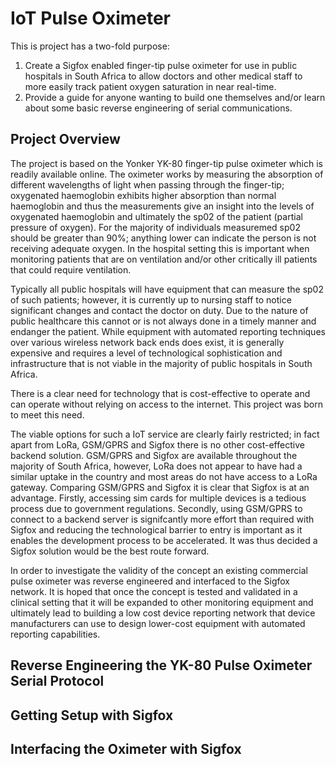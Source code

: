# IoT Pulse Oximeter
This is project has a two-fold purpose:
1) Create a Sigfox enabled finger-tip pulse oximeter for use in public hospitals in South Africa to allow doctors and other medical staff to more easily track patient oxygen saturation in near real-time.
2) Provide a guide for anyone wanting to build one themselves and/or learn about some basic reverse engineering of serial communications.

## Project Overview
The project is based on the Yonker YK-80 finger-tip pulse oximeter which is readily available online. The oximeter works by measuring the absorption of different wavelengths of light when passing through the finger-tip; oxygenated haemoglobin exhibits higher absorption than normal haemoglobin and thus the measurements give an insight into the levels of oxygenated haemoglobin and ultimately the sp02 of the patient (partial pressure of oxygen). For the majority of individuals measuremed sp02 should be greater than 90%; anything lower can indicate the person is not receiving adequate oxygen. In the hospital setting this is important when monitoring patients that are on ventilation and/or other critically ill patients that could require ventilation.

Typically all public hospitals will have equipment that can measure the sp02 of such patients; however, it is currently up to nursing staff to notice significant changes and contact the doctor on duty. Due to the nature of public healthcare this cannot or is not always done in a timely manner and endanger the patient. While equipment with automated reporting techniques over various wireless network back ends does exist, it is generally expensive and requires a level of technological sophistication and infrastructure that is not viable in the majority of public hospitals in South Africa. 

There is a clear need for technology that is cost-effective to operate and can operate without relying on access to the internet. This project was born to meet this need.

The viable options for such a IoT service are clearly fairly restricted; in fact apart from LoRa, GSM/GPRS and Sigfox there is no other cost-effective backend solution. GSM/GPRS and Sigfox are available throughout the majority of South Africa, however, LoRa does not appear to have had a similar uptake in the country and most areas do not have access to a LoRa gateway. Comparing GSM/GPRS and Sigfox it is clear that Sigfox is at an advantage. Firstly, accessing sim cards for multiple devices is a tedious process due to government regulations. Secondly, using GSM/GPRS to connect to a backend server is signifcantly more effort than required with Sigfox and reducing the technological barrier to entry is important as it enables the development process to be accelerated. It was thus decided a Sigfox solution would be the best route forward.

In order to investigate the validity of the concept an existing commercial pulse oximeter was reverse engineered and interfaced to the Sigfox network. It is hoped that once the concept is tested and validated in a clinical setting that it will be expanded to other monitoring equipment and ultimately lead to building a low cost device reporting network that device manufacturers can use to design lower-cost equipment with automated reporting capabilities.

## Reverse Engineering the YK-80 Pulse Oximeter Serial Protocol

## Getting Setup with Sigfox

## Interfacing the Oximeter with Sigfox
